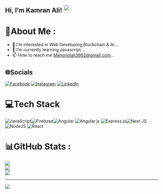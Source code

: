 ## Hi, I’m Kamran Ali! <img src="https://media.giphy.com/media/hvRJCLFzcasrR4ia7z/giphy.gif" width="25px">

# 💫About Me :

- 👀 I’m interested in Web Developing,Blockchain & AI...
- 🌱 I’m currently learning Javascript ...
- 📫 How to reach me Mangriolali3662@gmail.com...

## 🌐Socials

[![Facebook](https://img.shields.io/badge/Facebook-%231877F2.svg?logo=Facebook&logoColor=white)](https://www.facebook.com/kamran.jh/) [![Instagram](https://img.shields.io/badge/Instagram-%23E4405F.svg?logo=Instagram&logoColor=white)](https://www.instagram.com/kami_mangrio/) [![LinkedIn](https://img.shields.io/badge/LinkedIn-%230077B5.svg?logo=linkedin&logoColor=white)](https://www.linkedin.com/in/kamran-ali-8a1390254/)

# 💻Tech Stack

![JavaScript](https://img.shields.io/badge/javascript-%23323330.svg?style=for-the-badge&logo=javascript&logoColor=%23F7DF1E)![Firebase](https://img.shields.io/badge/firebase-%23039BE5.svg?style=for-the-badge&logo=firebase)![Angular](https://img.shields.io/badge/angular-%23DD0031.svg?style=for-the-badge&logo=angular&logoColor=white) ![Angular.js](https://img.shields.io/badge/angular.js-%23E23237.svg?style=for-the-badge&logo=angularjs&logoColor=white) ![Express.js](https://img.shields.io/badge/express.js-%23404d59.svg?style=for-the-badge&logo=express&logoColor=%2361DAFB)![Next JS](https://img.shields.io/badge/Next-black?style=for-the-badge&logo=next.js&logoColor=white) ![NodeJS](https://img.shields.io/badge/node.js-6DA55F?style=for-the-badge&logo=node.js&logoColor=white) ![React](https://img.shields.io/badge/react-%2320232a.svg?style=for-the-badge&logo=react&logoColor=%2361DAFB)

# 📊GitHub Stats :

![](https://github-readme-stats.vercel.app/api?username=Mangrio36&theme=radical&hide_border=true&include_all_commits=false&count_private=false)<br/>
![](https://github-readme-streak-stats.herokuapp.com/?user=Mangrio36&theme=radical&hide_border=true)<br/>
![](https://github-readme-stats.vercel.app/api/top-langs/?username=Mangrio36&theme=radical&hide_border=true&include_all_commits=false&count_private=false&layout=compact)

---

[![](https://visitcount.itsvg.in/api?id=Mangrio36&icon=0&color=0)](https://visitcount.itsvg.in)

